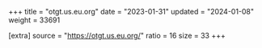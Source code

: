 +++
title = "otgt.us.eu.org"
date = "2023-01-31"
updated = "2024-01-08"
weight = 33691

[extra]
source = "https://otgt.us.eu.org/"
ratio = 16
size = 33
+++
